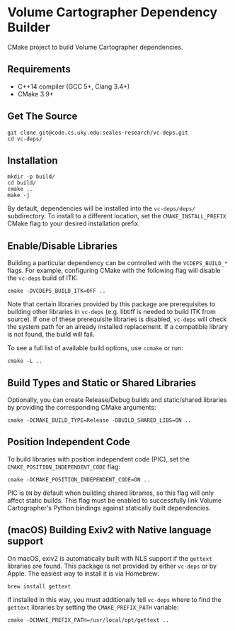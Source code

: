 Volume Cartographer Dependency Builder
======================================

CMake project to build Volume Cartographer dependencies.

Requirements
------------
 * C++14 compiler (GCC 5+, Clang 3.4+)
 * CMake 3.9+

Get The Source
--------------
```shell
git clone git@code.cs.uky.edu:seales-research/vc-deps.git
cd vc-deps/
```

Installation
------------
```shell
mkdir -p build/
cd build/
cmake ..
make -j
```
By default, dependencies will be installed into the `vc-deps/deps/` subdirectory. To install to a different location,
set the `CMAKE_INSTALL_PREFIX` CMake flag to your desired installation prefix.

Enable/Disable Libraries
------------------------
Building a particular dependency can be controlled with the `VCDEPS_BUILD_*` flags. For example, configuring CMake with the following flag will disable the `vc-deps` build of ITK:

```shell
cmake -DVCDEPS_BUILD_ITK=OFF ..
```

Note that certain libraries provided by this package are prerequisites to building other libraries in `vc-deps` (e.g. libtiff is needed to build ITK from source). If one of these prerequisite libraries is disabled, `vc-deps` will check the system path for an already installed replacement. If a compatible library is not found, the build will fail.

To see a full list of available build options, use `ccmake` or run:

```shell
cmake -L ..
```

Build Types and Static or Shared Libraries
------------------------------------------
Optionally, you can create Release/Debug builds and static/shared libraries by providing the corresponding CMake arguments:

```shell
cmake -DCMAKE_BUILD_TYPE=Release -DBUILD_SHARED_LIBS=ON ..
```

Position Independent Code
-------------------------
To build libraries with position independent code (PIC), set the `CMAKE_POSITION_INDEPENDENT_CODE` flag:

```shell
cmake -DCMAKE_POSITION_INDEPENDENT_CODE=ON ..
```

PIC is `ON` by default when building shared libraries, so this flag will only affect static builds. This flag must be enabled to successfully link Volume Cartographer's Python bindings against statically built dependencies.

(macOS) Building Exiv2 with Native language support
---------------------------------------------------
On macOS, exiv2 is automatically built with NLS support if the `gettext` libraries are found. This package is not provided by either `vc-deps` or by Apple. The easiest way to install it is via Homebrew:

```shell
brew install gettext
```

If installed in this way, you must additionally tell `vc-deps` where to find the `gettext` libraries by setting the `CMAKE_PREFIX_PATH` variable:

```shell
cmake -DCMAKE_PREFIX_PATH=/usr/local/opt/gettext ..
```
